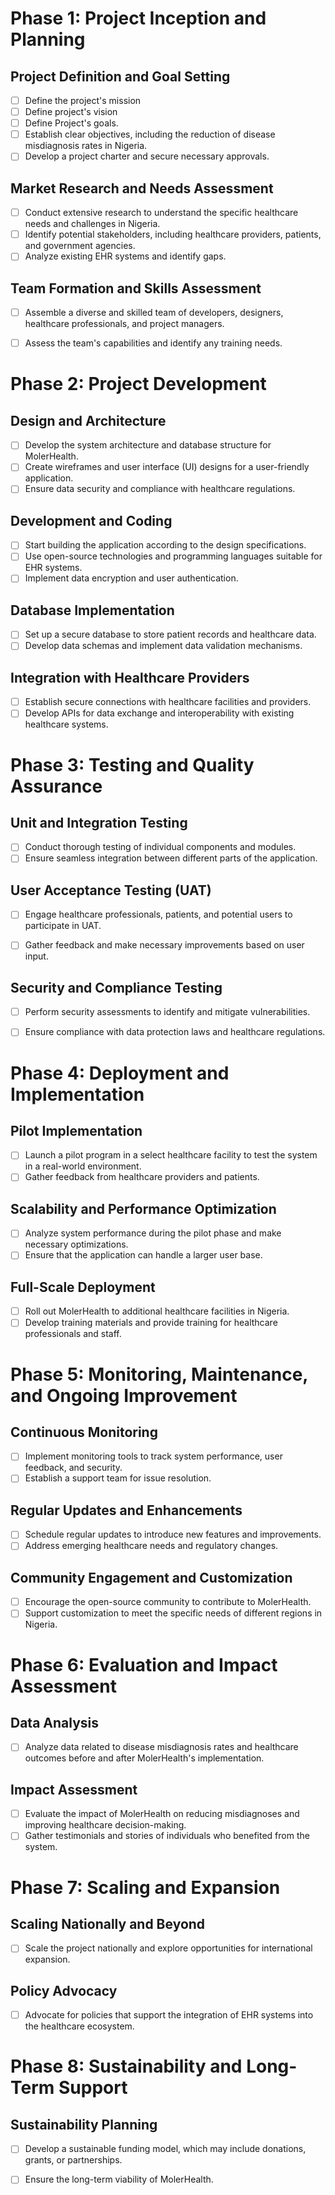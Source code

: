 # Phase 1: Project Inception and Planning

## Project Definition and Goal Setting
- [ ] Define the project's mission
- [ ] Define project's vision
- [ ] Define Project's goals.
- [ ] Establish clear objectives, including the reduction of disease misdiagnosis rates in Nigeria.
- [ ] Develop a project charter and secure necessary approvals.

## Market Research and Needs Assessment
- [ ] Conduct extensive research to understand the specific healthcare needs and challenges in Nigeria.
- [ ] Identify potential stakeholders, including healthcare providers, patients, and government agencies.
- [ ] Analyze existing EHR systems and identify gaps.

## Team Formation and Skills Assessment
- [ ] Assemble a diverse and skilled team of developers, designers, healthcare professionals, and project managers.
- [ ] Assess the team's capabilities and identify any training needs.





# Phase 2: Project Development

## Design and Architecture
- [ ] Develop the system architecture and database structure for MolerHealth.
- [ ] Create wireframes and user interface (UI) designs for a user-friendly application.
- [ ] Ensure data security and compliance with healthcare regulations.

## Development and Coding
- [ ] Start building the application according to the design specifications.
- [ ] Use open-source technologies and programming languages suitable for EHR systems.
- [ ] Implement data encryption and user authentication.

## Database Implementation
- [ ] Set up a secure database to store patient records and healthcare data.
- [ ] Develop data schemas and implement data validation mechanisms.

## Integration with Healthcare Providers
- [ ] Establish secure connections with healthcare facilities and providers.
- [ ] Develop APIs for data exchange and interoperability with existing healthcare systems.

# Phase 3: Testing and Quality Assurance

## Unit and Integration Testing
- [ ] Conduct thorough testing of individual components and modules.
- [ ] Ensure seamless integration between different parts of the application.

## User Acceptance Testing (UAT)
- [ ] Engage healthcare professionals, patients, and potential users to participate in UAT.
- [ ] Gather feedback and make necessary improvements based on user input.


## Security and Compliance Testing
- [ ] Perform security assessments to identify and mitigate vulnerabilities.
- [ ] Ensure compliance with data protection laws and healthcare regulations.


# Phase 4: Deployment and Implementation
## Pilot Implementation
- [ ] Launch a pilot program in a select healthcare facility to test the system in a real-world environment.
- [ ] Gather feedback from healthcare providers and patients.
## Scalability and Performance Optimization
- [ ] Analyze system performance during the pilot phase and make necessary optimizations.
- [ ] Ensure that the application can handle a larger user base.

## Full-Scale Deployment
- [ ] Roll out MolerHealth to additional healthcare facilities in Nigeria.
- [ ] Develop training materials and provide training for healthcare professionals and staff.

# Phase 5: Monitoring, Maintenance, and Ongoing Improvement
## Continuous Monitoring
- [ ] Implement monitoring tools to track system performance, user feedback, and security.
- [ ] Establish a support team for issue resolution.
## Regular Updates and Enhancements
- [ ] Schedule regular updates to introduce new features and improvements.
- [ ] Address emerging healthcare needs and regulatory changes.
## Community Engagement and Customization
- [ ] Encourage the open-source community to contribute to MolerHealth.
- [ ] Support customization to meet the specific needs of different regions in Nigeria.

# Phase 6: Evaluation and Impact Assessment
## Data Analysis
- [ ] Analyze data related to disease misdiagnosis rates and healthcare outcomes before and after MolerHealth's implementation.
## Impact Assessment
- [ ] Evaluate the impact of MolerHealth on reducing misdiagnoses and improving healthcare decision-making.
- [ ] Gather testimonials and stories of individuals who benefited from the system.

# Phase 7: Scaling and Expansion

## Scaling Nationally and Beyond
- [ ] Scale the project nationally and explore opportunities for international expansion.
## Policy Advocacy
- [ ] Advocate for policies that support the integration of EHR systems into the healthcare ecosystem.
# Phase 8: Sustainability and Long-Term Support
## Sustainability Planning
- [ ] Develop a sustainable funding model, which may include donations, grants, or partnerships.
- [ ] Ensure the long-term viability of MolerHealth.

